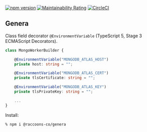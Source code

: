 [![npm version](https://badge.fury.io/js/@raccoons-co%2Fgenera.svg)](https://badge.fury.io/js/@raccoons-co%2Fgenera)
[![Maintainability Rating](https://sonarcloud.io/api/project_badges/measure?project=raccoons-co_genera&metric=sqale_rating)](https://sonarcloud.io/summary/new_code?id=raccoons-co_genera)
[![CircleCI](https://dl.circleci.com/status-badge/img/gh/raccoons-co/genera/tree/master.svg?style=svg)](https://dl.circleci.com/status-badge/redirect/gh/raccoons-co/genera/tree/master)

Genera
---

Class field decorator `@EnvironmentVariable` (TypeScript 5, Stage 3 ECMAScript Decorators).

~~~TypeScript
class MongoWorkerBuilder {

    @EnvironmentVariable("MONGODB_ATLAS_HOST")
    private host: string = "";

    @EnvironmentVariable("MONGODB_ATLAS_CERT")
    private tlsCertificate: string = "";

    @EnvironmentVariable("MONGODB_ATLAS_KEY")
    private tlsPrivateKey: string = "";

    ...
}
~~~

Install:
```shell script
% npm i @raccoons-co/genera
```
